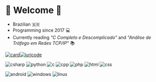 # 🐊 Welcome 🐊

- Brazilian 🇧🇷
- Programming since 2017 💻
- Currently reading *"C Completo e Descomplicado"* and *"Análise de Tráfego em Redes TCP/IP"* 📚

[![card](https://github-readme-stats.vercel.app/api?username=RenatoMCR&theme=radical&show_icons=true)](https://github.com/RenatoMCR/)[![iuricode](https://github-readme-stats.vercel.app/api/top-langs/?username=RenatoMCR&hide=html&layout=compact&theme=radical)](https://github.com/RenatoMCR/)

![csharp](https://img.shields.io/badge/C%23-239120?style=for-the-badge&logo=c-sharp&logoColor=white)
![python](https://img.shields.io/badge/Python-3776AB?style=for-the-badge&logo=python&logoColor=white)
![c](https://img.shields.io/badge/C-00599C?style=for-the-badge&logo=c&logoColor=white)
![cpp](https://img.shields.io/badge/C%2B%2B-00599C?style=for-the-badge&logo=c%2B%2B&logoColor=white)
![php](https://img.shields.io/badge/PHP-777BB4?style=for-the-badge&logo=php&logoColor=white)
![html](https://img.shields.io/badge/HTML5-E34F26?style=for-the-badge&logo=html5&logoColor=white)
![css](https://img.shields.io/badge/CSS3-1572B6?style=for-the-badge&logo=css3&logoColor=white)

![android](https://img.shields.io/badge/Android-3DDC84?style=for-the-badge&logo=android&logoColor=white) 
![windows](https://img.shields.io/badge/Windows-0078D6?style=for-the-badge&logo=windows&logoColor=white) 
![linux](https://img.shields.io/badge/Linux-E34F26?style=for-the-badge&logo=linux&logoColor=black)
